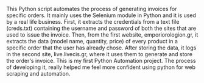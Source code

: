 This Python script automates the process of generating invoices for specific orders. It mainly uses the Selenium module in Python and it is used by a real life business. First, it extracts the credentials from a text file (creds.txt) containing the username and password of both the sites that are used to issue the invoice. Then, from the first website, emporiorologion.gr, it extracts the data (model name, quantity, price) of every product in a specific order that the user has already chose. After storing the data, it logs in the second site, live.livecis.gr, where it uses them to generate and store the order's invoice. This is my first Python Automation project. The process of developing it, really helped me feel more confident using python for web scraping and automation.
